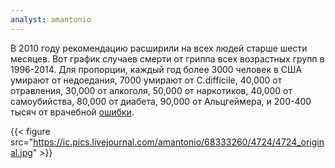 ```yaml
---
analyst: amantonio
---
```


В 2010 году рекомендацию расширили на всех людей старше шести месяцев. Вот график случаев смерти от гриппа всех возрастных групп в 1996-2014.
Для пропорции, каждый год более 3000 человек в США умирают от недоедания, 7000 умирают от C.difficile, 40,000 от отравления, 30,000 от алкоголя, 50,000 от наркотиков, 40,000 от самоубийства, 80,000 от диабета, 90,000 от Альцгеймера, и 200-400 тысяч от врачебной [ошибки](https://www.ncbi.nlm.nih.gov/pubmed/27143499).

{{< figure src="https://ic.pics.livejournal.com/amantonio/68333260/4724/4724_original.jpg" >}}
